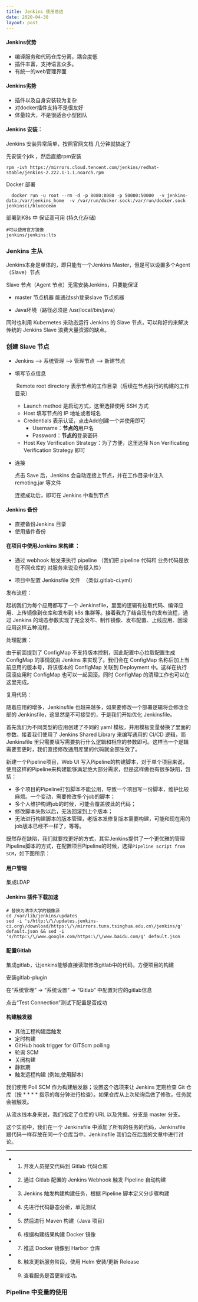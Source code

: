 ```yaml
---
title: Jenkins 使用总结
date: 2020-04-30
layout: post
---
```


#### Jenkins优势

- 编译服务和代码仓库分离，耦合度低
- 插件丰富，支持语言众多。
- 有统一的web管理界面

#### Jenkins劣势

- 插件以及自身安装较为复杂
- 对docker插件支持不是很友好
- 体量较大，不是很适合小型团队



#### Jenkins 安装：

Jenkins 安装异常简单，按照官网文档  几分钟就搞定了

先安装个jdk ，然后直接rpm安装

```
rpm -ivh https://mirrors.cloud.tencent.com/jenkins/redhat-stable/jenkins-2.222.1-1.1.noarch.rpm
```

Docker 部署

```
  docker run -u root --rm -d -p 8080:8080 -p 50000:50000  -v jenkins-data:/var/jenkins_home  -v /var/run/docker.sock:/var/run/docker.sock jenkinsci/blueocean
```

部署到K8s 中 保证高可用 (持久化存储)

```
#可以使用官方镜像
jenkins/jenkins:lts
```



### Jenkins 主从

Jenkins本身是单体的，即只能有一个Jenkins Master，但是可以设置多个Agent （Slave）节点

Slave 节点（Agent 节点）无需安装Jenkins，只要能保证

- master 节点机器 能通过ssh登录slave 节点机器

- Java环境（路径必须是 /usr/local/bin/java）

  

同时也利用 Kubernetes 来动态运行 Jenkins 的 Slave 节点，可以和好的来解决传统的 Jenkins Slave 浪费大量资源的缺点。



### 创建 Slave 节点

- Jenkins --> 系统管理 --> 管理节点 --> 新建节点

- 填写节点信息

  ​	  Remote root directory 表示节点的工作目录（后续在节点执行的构建的工作目录）

  - Launch method 是启动方式，这里选择使用 SSH 方式
  - Host 填写节点的 IP 地址或者域名
  - Credentials 表示认证，点击Add创建一个并使用即可
    - Username：**节点的**用户名
    - Password：**节点的**登录密码
  - Host Key Verification Strategy：为了方便，这里选择 Non Verificating Verification Strategy 即可

- 连接

  点击 Save 后，Jenkins 会自动连接上节点，并在工作目录中注入 remoting.jar 等文件

  连接成功后，即可在 Jenkins 中看到节点



#### Jenkins 备份

- 直接备份Jenkins 目录
- 使用插件备份



#### 在项目中使用Jenkins  来构建 ：

- 通过 webhook 触发来执行 pipeline  （我们把 pipeline 代码和 业务代码是放在不同仓库的 对服务来说没有侵入性）

- 项目中配置 Jenkinsfile 文件  （类似.gitlab-ci.yml）



发布流程：

起初我们为每个应用都写了一个 Jenkinsfile，里面的逻辑有拉取代码、编译应用、上传镜像到仓库和发布到 k8s 集群等。接着我为了结合现有的发布流程，通过 Jenkins 的动态参数实现了完全发布、制作镜像、发布配置、上线应用、回滚应用这样五种流程。

处理配置：

由于前面提到了 ConfigMap 不支持版本控制，因此配置中心拉取配置生成 ConfigMap 的事情就由 Jenkins 来实现了。我们会在 ConfigMap 名称后加上当前应用的版本号，将该版本的 ConfigMap 关联到 Deployment 中。这样在执行回滚应用时 ConfigMap 也可以一起回滚。同时 ConfigMap 的清理工作也可以在这里完成。



复用代码：

随着应用的增多，Jenkinsfile 也越来越多，如果要修改一个部署逻辑将会修改全部的 Jenkinsfile，这显然是不可接受的，于是我们开始优化 Jenkinsfile。



首先我们为不同类型的应用创建了不同的 yaml 模板，并用模板变量替换了里面的参数。接着我们使用了 Jenkins Shared Library 来编写通用的 CI/CD 逻辑，而 Jenkinsfile 里只需要填写需要执行什么逻辑和相应的参数即可。这样当一个逻辑需要变更时，我们直接修改通用库里的代码就全部生效了。





新建一个Pipeline项目，Web UI 写入Pipeline的构建脚本，对于单个项目来说，使用这样的Pipeline来构建能够满足绝大部分需求，但是这样做也有很多缺陷，包括：

- 多个项目的Pipeline打包脚本不能公用，导致一个项目写一份脚本，维护比较麻烦。一个变动，需要修改多个job的脚本；
- 多个人维护构建job的时候，可能会覆盖彼此的代码；
- 修改脚本失败以后，无法回滚到上个版本；
- 无法进行构建脚本的版本管理，老版本发修复版本需要构建，可能和现在用的job版本已经不一样了，等等。



既然存在缺陷，我们就要找更好的方式，其实Jenkins提供了一个更优雅的管理Pipeline脚本的方式，在配置项目Pipeline的时候，选择`Pipeline script from SCM`，如下图所示：



#### 用户管理

集成LDAP



#### Jenkins 插件下载加速

```
# 替换为清华大学的镜像源
cd /var/lib/jenkins/updates
sed -i 's/http:\/\/updates.jenkins-ci.org\/download/https:\/\/mirrors.tuna.tsinghua.edu.cn\/jenkins/g' default.json && sed -i 's/http:\/\/www.google.com/https:\/\/www.baidu.com/g' default.json
```

#### 配置Gitlab

集成gitlab，让jenkins能够直接读取修改gitlab中的代码，方便项目的构建

安装gitlab-plugin

在“系统管理” -> “系统设置“ -> “Gitlab” 中配置对应的gitlab信息

点击“Test Connection”测试下配置是否成功





#### 构建触发器

- 其他工程构建后触发
- 定时构建
- GitHub hook trigger for GITScm polling
- 轮询 SCM
- 关闭构建
- 静默期
- 触发远程构建 (例如,使用脚本)



我们使用 Poll SCM 作为构建触发器；设置这个选项来让 Jenkins 定期检查 Git 仓库（按 * * * * 指示的每分钟进行检查）。如果仓库从上次轮询后做了修改，任务就会被触发。

从流水线本身来说，我们指定了仓库的 URL 以及凭据。分支是 master 分支。

这个实验中，我们在一个 Jenkinsfile 中添加了所有的任务的代码，Jenkinsfile 跟代码一样存放在同一个仓库当中。Jenkinsfile 我们会在后面的文章中进行讨论。







---

- 1. 开发人员提交代码到 Gitlab 代码仓库
- 2. 通过 Gitlab 配置的 Jenkins Webhook 触发 Pipeline 自动构建
- 3. Jenkins 触发构建构建任务，根据 Pipeline 脚本定义分步骤构建
- 4. 先进行代码静态分析，单元测试
- 5. 然后进行 Maven 构建（Java 项目）
- 6. 根据构建结果构建 Docker 镜像
- 7. 推送 Docker 镜像到 Harbor 仓库
- 8. 触发更新服务阶段，使用 Helm 安装/更新 Release
- 9. 查看服务是否更新成功。




### Pipeline 中变量的使用 